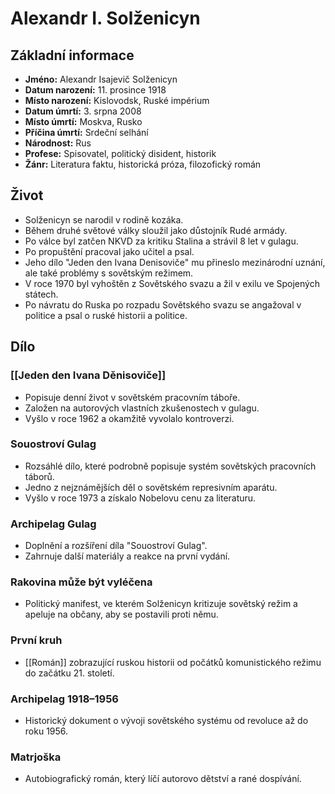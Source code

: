 # Alexandr I. Solženicyn

## Základní informace

- **Jméno:** Alexandr Isajevič Solženicyn
- **Datum narození:** 11. prosince 1918
- **Místo narození:** Kislovodsk, Ruské impérium
- **Datum úmrtí:** 3. srpna 2008
- **Místo úmrtí:** Moskva, Rusko
- **Příčina úmrtí:** Srdeční selhání
- **Národnost:** Rus
- **Profese:** Spisovatel, politický disident, historik
- **Žánr:** Literatura faktu, historická próza, filozofický román

## Život

- Solženicyn se narodil v rodině kozáka.
- Během druhé světové války sloužil jako důstojník Rudé armády.
- Po válce byl zatčen NKVD za kritiku Stalina a strávil 8 let v gulagu.
- Po propuštění pracoval jako učitel a psal.
- Jeho dílo "Jeden den Ivana Denisoviče" mu přineslo mezinárodní uznání, ale také problémy s sovětským režimem.
- V roce 1970 byl vyhoštěn z Sovětského svazu a žil v exilu ve Spojených státech.
- Po návratu do Ruska po rozpadu Sovětského svazu se angažoval v politice a psal o ruské historii a politice.

## Dílo

### [[Jeden den Ivana Děnisoviče]]

- Popisuje denní život v sovětském pracovním táboře.
- Založen na autorových vlastních zkušenostech v gulagu.
- Vyšlo v roce 1962 a okamžitě vyvolalo kontroverzi.

### Souostroví Gulag

- Rozsáhlé dílo, které podrobně popisuje systém sovětských pracovních táborů.
- Jedno z nejznámějších děl o sovětském represivním aparátu.
- Vyšlo v roce 1973 a získalo Nobelovu cenu za literaturu.

### Archipelag Gulag

- Doplnění a rozšíření díla "Souostroví Gulag".
- Zahrnuje další materiály a reakce na první vydání.

### Rakovina může být vyléčena

- Politický manifest, ve kterém Solženicyn kritizuje sovětský režim a apeluje na občany, aby se postavili proti němu.

### První kruh

- [[Román]] zobrazující ruskou historii od počátků komunistického režimu do začátku 21. století.

### Archipelag 1918–1956

- Historický dokument o vývoji sovětského systému od revoluce až do roku 1956.

### Matrjoška

- Autobiografický román, který líčí autorovo dětství a rané dospívání.